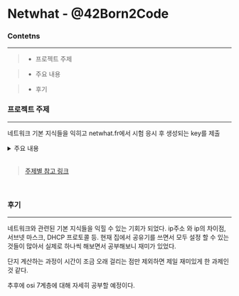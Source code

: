 # Netwhat - @42Born2Code

### **Contetns**
-----
 > + 프로젝트 주제

> + 주요 내용

> + 후기

### 프로젝트 주제
---
네트워크 기본 지식들을 익히고  netwhat.fr에서 시험 응시 후 생성되는 key를 제출

<details>
<summary>주요 내용</summary>
<div markdown="1">
◦ What is an IP address<br>
◦ What is a Netmask<br>
◦ What is the subnet of an IP with Netmask<br>
◦ What is the broadcast address of a subnet<br>
◦ What are the different ways to represent an ip address with the Netmask<br>
◦ What are the differences between public and private IPs<br>
◦ What is a class of IP addresses<br>
◦ What is TCP<br>
◦ What is UDP<br>
◦ What are the network layers<br>
◦ What is the OSI model<br>
◦ What is a DHCP server and the DHCP protocol<br>
◦ What is a DNS server and the DNS protocol<br>
◦ What are the rules to make 2 devices communicate using IP addresses<br>
◦ How does routing work with IP<br>
◦ What is a default gateway for routing<br>
◦ What is a port from an IP point of view and what is it used for when connecting to another devices<br>
</div>
</details>
<br>

> [주제별 참고 링크](https://www.notion.so/netwhat-ede20f4038eb439bb85398c581af5882)
<br>

### 후기
---
네트워크와 관련된 기본 지식들을 익힐 수 있는 기회가 되었다. ip주소 와 ip의 차이점, 서브넷 마스크, DHCP 프로토콜 등. 현재 집에서 공유기를 쓰면서 모두 설정 할 수 있는 것들이 많아서 실제로 하나씩 해보면서 공부해보니 재미가 있었다.

단지 계산하는 과정이 시간이 조금 오래 걸리는 점만 제외하면 제일 재미있게 한 과제인 것 같다.

추후에 osi 7계층에 대해 자세히 공부할 예정이다.
